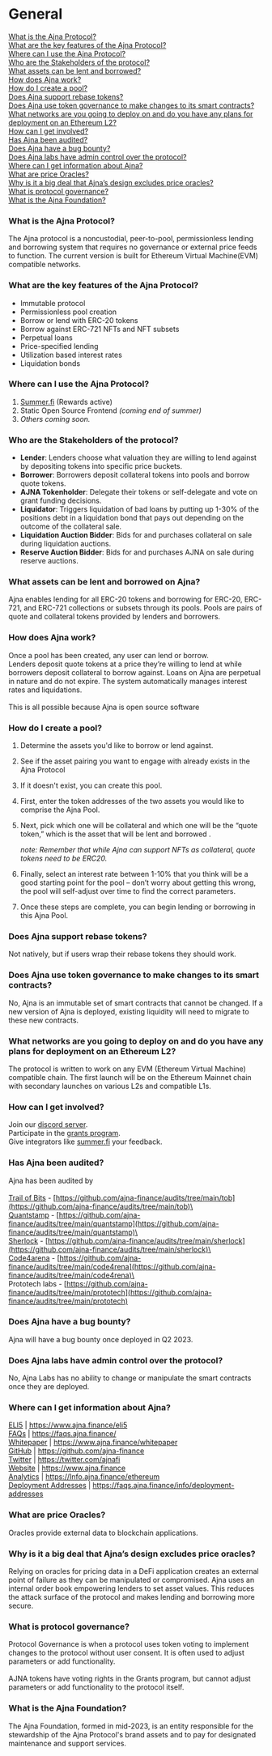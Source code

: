 # General

[What is the Ajna Protocol?](general.md#what-is-the-ajna-protocol)\
[What are the key features of the Ajna Protocol?](general.md#what-are-the-key-features-of-the-ajna-protocol)\
[Where can I use the Ajna Protocol?](general.md#where-can-i-use-the-ajna-protocol)\
[Who are the Stakeholders of the protocol?](general.md#who-are-the-stakeholders-of-the-protocol)\
[What assets can be lent and borrowed?](general.md#what-assets-can-be-lent-and-borrowed-on-ajna)\
[How does Ajna work?](general.md#how-does-ajna-work)\
[How do I create a pool?](general.md#how-do-i-create-a-pool)\
[Does Ajna support rebase tokens?](general.md#does-ajna-support-rebase-tokens)\
[Does Ajna use token governance to make changes to its smart contracts?](general.md#does-ajna-use-token-governance-to-make-changes-to-its-smart-contracts)\
[What networks are you going to deploy on and do you have any plans for deployment on an Ethereum L2?](general.md#what-chains-are-you-going-to-deploy-on-and-do-you-have-any-plans-for-deployment-on-an-ethereum-l2)\
[How can I get involved?](general.md#how-can-i-get-involved)\
[Has Ajna been audited?](general.md#has-ajna-been-audited)\
[Does Ajna have a bug bounty?](general.md#does-ajna-have-a-bug-bounty)\
[Does Ajna labs have admin control over the protocol?](general.md#does-ajna-labs-have-admin-control-over-the-protocol)\
[Where can I get information about Ajna?](general.md#where-can-i-get-information-about-ajna)\
[What are price Oracles?](general.md#what-are-price-oracles)\
[Why is it a big deal that Ajna’s design excludes price oracles?](general.md#why-is-it-a-big-deal-that-ajnas-design-excludes-price-oracles)\
[What is protocol governance?](general.md#what-is-protocol-governance)\
[What is the Ajna Foundation?](general.md#what-is-the-ajna-foundation)

### What is the Ajna Protocol?

The Ajna protocol is a noncustodial, peer-to-pool, permissionless lending and borrowing system that requires no governance or external price feeds to function. The current version is built for Ethereum Virtual Machine(EVM) compatible networks.&#x20;

### What are the key features of the Ajna Protocol?

* Immutable protocol
* Permissionless pool creation
* Borrow or lend with ERC-20 tokens
* Borrow against ERC-721 NFTs and NFT subsets
* Perpetual loans
* Price-specified lending
* Utilization based interest rates
* Liquidation bonds

### Where can I use the Ajna Protocol?

1. [Summer.fi](https://summer.fi/ajna) (Rewards active)
2. Static Open Source Frontend _(coming end of summer)_
3. _Others coming soon._

### Who are the Stakeholders of the protocol?

* **Lender**: Lenders choose what valuation they are willing to lend against by depositing tokens into specific price buckets.
* **Borrower**: Borrowers deposit collateral tokens into pools and borrow quote tokens.
* **AJNA Tokenholder**: Delegate their tokens or self-delegate and vote on grant funding decisions.
* **Liquidator**: Triggers liquidation of bad loans by putting up 1-30% of the positions debt in a liquidation bond that pays out depending on the outcome of the collateral sale.
* **Liquidation Auction Bidder**: Bids for and purchases collateral on sale during liquidation auctions.
* **Reserve Auction Bidder**: Bids for and purchases AJNA on sale during reserve auctions.

### What assets can be lent and borrowed on Ajna?

Ajna enables lending for all ERC-20 tokens and borrowing for ERC-20, ERC-721, and ERC-721 collections or subsets through its pools. Pools are pairs of quote and collateral tokens provided by lenders and borrowers.

### How does Ajna work?

Once a pool has been created, any user can lend or borrow. \
Lenders deposit quote tokens at a price they’re willing to lend at while borrowers deposit collateral to borrow against. Loans on Ajna are perpetual in nature and do not expire. The system automatically manages interest rates and liquidations.\
\
This is all possible because Ajna is open source software&#x20;

### How do I create a pool?

1. Determine the assets you'd like to borrow or lend against.
2. See if the asset pairing you want to engage with already exists in the Ajna Protocol
3. If it doesn't exist, you can create this pool.
4. First, enter the token addresses of the two assets you would like to comprise the Ajna Pool.
5.  Next, pick which one will be collateral and which one will be the “quote token,” which is the asset that will be lent and borrowed .

    _note: Remember that while Ajna can support NFTs as collateral, quote tokens need to be ERC20._
6. Finally, select an interest rate between 1-10% that you think will be a good starting point for the pool – don’t worry about getting this wrong, the pool will self-adjust over time to find the correct parameters.
7. Once these steps are complete, you can begin lending or borrowing in this Ajna Pool.

### Does Ajna support rebase tokens?

Not natively, but if users wrap their rebase tokens they should work.

### Does Ajna use token governance to make changes to its smart contracts?

No, Ajna is an immutable set of smart contracts that cannot be changed. If a new version of Ajna is deployed, existing liquidity will need to migrate to these new contracts.

### What networks are you going to deploy on and do you have any plans for deployment on an Ethereum L2?

The protocol is written to work on any EVM (Ethereum Virtual Machine) compatible chain. The first launch will be on the Ethereum Mainnet chain with secondary launches on various L2s and compatible L1s.

### How can I get involved?

Join our [discord server](https://discord.gg/T9WSMKfMYJ).\
Participate in the [grants program](https://faqs.ajna.finance/faqs/grants).\
Give integrators like [summer.fi](https://summer.fi/) your feedback.

### Has Ajna been audited?

Ajna has been audited by\
\
[Trail of Bits](https://www.trailofbits.com/) - [https://github.com/ajna-finance/audits/tree/main/tob](https://github.com/ajna-finance/audits/tree/main/tob)\
\
[Quantstamp](https://quantstamp.com/) - [https://github.com/ajna-finance/audits/tree/main/quantstamp](https://github.com/ajna-finance/audits/tree/main/quantstamp)\
\
[Sherlock](https://www.sherlock.xyz/) - [https://github.com/ajna-finance/audits/tree/main/sherlock](https://github.com/ajna-finance/audits/tree/main/sherlock)\
\
[Code4arena](https://code4rena.com/) - [https://github.com/ajna-finance/audits/tree/main/code4rena](https://github.com/ajna-finance/audits/tree/main/code4rena)\
\
Prototech labs - [https://github.com/ajna-finance/audits/tree/main/prototech](https://github.com/ajna-finance/audits/tree/main/prototech)

### Does Ajna have a bug bounty?

Ajna will have a bug bounty once deployed in Q2 2023.

### Does Ajna labs have admin control over the protocol?

No, Ajna Labs has no ability to change or manipulate the smart contracts once they are deployed.

### Where can I get information about Ajna?

[ELI5](https://www.ajna.finance/eli5) | https://www.ajna.finance/eli5 \
[FAQs](https://faqs.ajna.finance/) | https://faqs.ajna.finance/ \
[Whitepaper](https://www.ajna.finance/whitepaper) | https://www.ajna.finance/whitepaper \
[GitHub](https://github.com/ajna-finance) | https://github.com/ajna-finance \
[Twitter](https://twitter.com/ajnafi) | https://twitter.com/ajnafi \
[Website](https://www.ajna.finance) | https://www.ajna.finance \
[Analytics](https://info.ajna.finance/ethereum) | https://Info.ajna.finance/ethereum \
[Deployment Addresses](https://faqs.ajna.finance/info/deployment-addresses) | https://faqs.ajna.finance/info/deployment-addresses

### What are price Oracles?

Oracles provide external data to blockchain applications.

### Why is it a big deal that Ajna’s design excludes price oracles?

Relying on oracles for pricing data in a DeFi application creates an external point of failure as they can be manipulated or compromised. Ajna uses an internal order book empowering lenders to set asset values. This reduces the attack surface of the protocol and makes lending and borrowing more secure.

### What is protocol governance?

Protocol Governance is when a protocol uses token voting to implement changes to the protocol without user consent. It is often used to adjust parameters or add functionality.\
\
AJNA tokens have voting rights in the Grants program, but cannot adjust parameters or add functionality to the protocol itself.

### What is the Ajna Foundation?

The Ajna Foundation, formed in mid-2023, is an entity responsible for the stewardship of the Ajna Protocol's brand assets and to pay for designated maintenance and support services.

